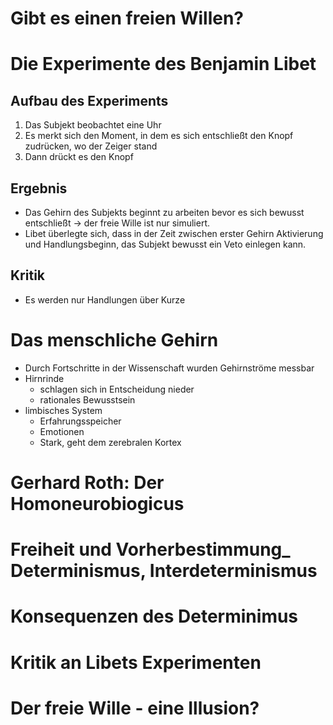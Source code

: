 # Gibt es einen freien Willen?

# Die Experimente des Benjamin Libet
## Aufbau des Experiments
1. Das Subjekt beobachtet eine Uhr
2. Es merkt sich den Moment, in dem es sich entschließt den Knopf zudrücken, wo der Zeiger stand
3. Dann drückt es den Knopf
## Ergebnis
+ Das Gehirn des Subjekts beginnt zu arbeiten bevor es sich bewusst entschließt -> der freie Wille ist nur simuliert.
+ Libet überlegte sich, dass in der Zeit zwischen erster Gehirn Aktivierung und Handlungsbeginn, das Subjekt bewusst ein Veto einlegen kann.
## Kritik
+ Es werden nur Handlungen über Kurze
# Das menschliche Gehirn
+ Durch Fortschritte in der Wissenschaft wurden Gehirnströme messbar
+ Hirnrinde
	+ schlagen sich in Entscheidung nieder
	+ rationales Bewusstsein
+ limbisches System
	+ Erfahrungsspeicher
	+ Emotionen
	+ Stark, geht dem zerebralen Kortex
# Gerhard Roth: Der Homoneurobiogicus


# Freiheit und Vorherbestimmung_ Determinismus, Interdeterminismus

# Konsequenzen des Determinimus

# Kritik an Libets Experimenten

# Der freie Wille - eine Illusion?
